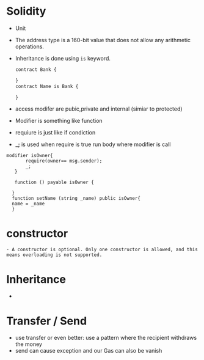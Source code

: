 # Solidity

- Unit
- The address type is a 160-bit value that does not allow any arithmetic operations.
- Inheritance is done using `is` keyword.

  ```JavaScript
  contract Bank {

  }
  contract Name is Bank {

  }
  ```

- access modifer are pubic,private and internal (simiar to protected)
- Modifier is something like function
- requiure is just like if condiction
- **\_;** is used when require is true run body where modifier is call

```
modifier isOwner{
       require(owner== msg.sender);
       _;
   }

   function () payable isOwner {

  }
  function setName (string _name) public isOwner{
  name = _name
  }
```

# constructor

    - A constructor is optional. Only one constructor is allowed, and this means overloading is not supported.

# Inheritance

-

# Transfer / Send

- use transfer or even better: use a pattern where the recipient withdraws the money
- send can cause exception and our Gas can also be vanish
